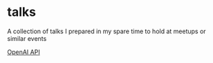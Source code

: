 # talks
A collection of talks I prepared in my spare time to hold at meetups or similar events

[OpenAI API](/talks/openai_api/)
